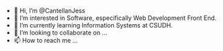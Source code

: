 - 👋 Hi, I’m @CantellanJess
- 👀 I’m interested in Software, especifically Web Development Front End. 
- 🌱 I’m currently learning Information Systems at CSUDH.
- 💞️ I’m looking to collaborate on ...
- 📫 How to reach me ...

<!---
CantellanJess/CantellanJess is a ✨ special ✨ repository because its `README.md` (this file) appears on your GitHub profile.
You can click the Preview link to take a look at your changes.
--->
